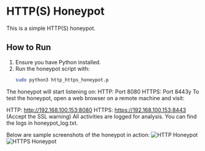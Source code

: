 # HTTP(S) Honeypot

This is a simple HTTP(S) honeypot.

## How to Run

1. Ensure you have Python installed.
2. Run the honeypot script with:
   ```bash
   sudo python3 http_https_honeypot.p

The honeypot will start listening on:
HTTP: Port 8080
HTTPS: Port 8443y
To test the honeypot, open a web browser on a remote machine and visit:

HTTP: http://192.168.100.153:8080
HTTPS: https://192.168.100.153:8443 (Accept the SSL warning)
All activities are  logged for analysis. You can find the logs in honeypot_log.txt.

Below are sample screenshots of the honeypot in action:
![HTTP Honeypot](http1.png)
![HTTPS Honeypot](https1.png)

